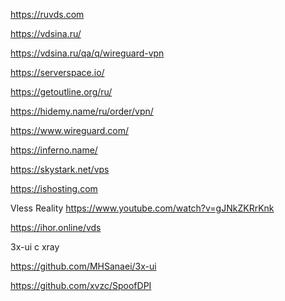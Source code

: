 

https://ruvds.com

https://vdsina.ru/

https://vdsina.ru/qa/q/wireguard-vpn


https://serverspace.io/

https://getoutline.org/ru/


https://hidemy.name/ru/order/vpn/

https://www.wireguard.com/


https://inferno.name/

https://skystark.net/vps


https://ishosting.com

Vless Reality https://www.youtube.com/watch?v=gJNkZKRrKnk

https://ihor.online/vds

3x-ui с xray

https://github.com/MHSanaei/3x-ui



https://github.com/xvzc/SpoofDPI
